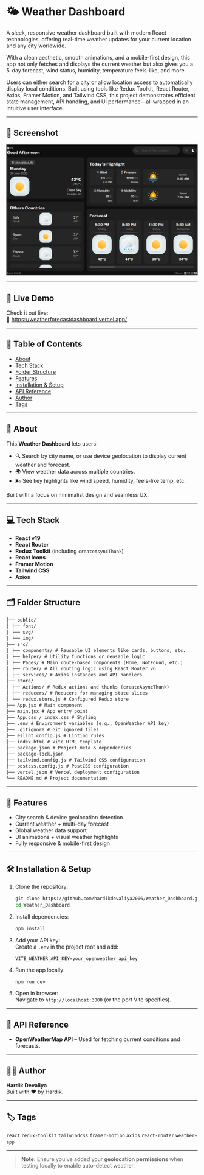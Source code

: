 # 🌤️ Weather Dashboard

A sleek, responsive weather dashboard built with modern React technologies, offering real-time weather updates for your current location and any city worldwide.

With a clean aesthetic, smooth animations, and a mobile-first design, this app not only fetches and displays the current weather but also gives you a 5-day forecast, wind status, humidity, temperature feels-like, and more.

Users can either search for a city or allow location access to automatically display local conditions. Built using tools like Redux Toolkit, React Router, Axios, Framer Motion, and Tailwind CSS, this project demonstrates efficient state management, API handling, and UI performance—all wrapped in an intuitive user interface.

---

## 📸 Screenshot

<img src="https://github.com/hardikdevaliya2006/Weather_Dashboard/blob/main/public/Screen/previwe.png" alt="img" />

---

## 🚀 Live Demo

Check it out live:  
🔗 https://weatherforecastdashboard.vercel.app/

---

## 🧩 Table of Contents

- [About](#about)  
- [Tech Stack](#tech-stack)  
- [Folder Structure](#folder-structure)  
- [Features](#features)  
- [Installation & Setup](#installation--setup)  
- [API Reference](#api-reference)  
- [Author](#author)  
- [Tags](#tags)

---

## 📘 About

This **Weather Dashboard** lets users:

- 🔍 Search by city name, or use device geolocation to display current weather and forecast.  
- 🌍 View weather data across multiple countries.  
- 🌬️ See key highlights like wind speed, humidity, feels-like temp, etc.

Built with a focus on minimalist design and seamless UX.

---

## 💻 Tech Stack

- **React v19**  
- **React Router**  
- **Redux Toolkit** (including `createAsyncThunk`)  
- **React Icons**  
- **Framer Motion**  
- **Tailwind CSS**  
- **Axios**  

---

## 🗂️ Folder Structure

```
├── public/
│ ├── font/
│ ├── svg/
│ └── img/
├── src/
│ ├── components/ # Reusable UI elements like cards, buttons, etc.
│ ├── helper/ # Utility functions or reusable logic
│ ├── Pages/ # Main route-based components (Home, NotFound, etc.)
│ ├── router/ # All routing logic using React Router v6
│ ├── services/ # Axios instances and API handlers
├── store/
│ ├── Actions/ # Redux actions and thunks (createAsyncThunk)
│ ├── reducers/ # Reducers for managing state slices
│ └── redux.store.js # Configured Redux store
├── App.jsx # Main component
├── main.jsx # App entry point
├── App.css / index.css # Styling
├── .env # Environment variables (e.g., OpenWeather API key)
├── .gitignore # Git ignored files
├── eslint.config.js # Linting rules
├── index.html # Vite HTML template
├── package.json # Project meta & dependencies
├── package-lock.json
├── tailwind.config.js # Tailwind CSS configuration
├── postcss.config.js # PostCSS configuration
├── vercel.json # Vercel deployment configuration
└── README.md # Project documentation
```

---

## 🌟 Features

- City search & device geolocation detection  
- Current weather + multi-day forecast  
- Global weather data support  
- UI animations + visual weather highlights  
- Fully responsive & mobile-first design

---

## 🛠️ Installation & Setup

1. Clone the repository:  
   ```bash
   git clone https://github.com/hardikdevaliya2006/Weather_Dashboard.git
   cd Weather_Dashboard
   ```

2. Install dependencies:  
   ```bash
   npm install
   ```

3. Add your API key:  
   Create a `.env` in the project root and add:  
   ```
   VITE_WEATHER_API_KEY=your_openweather_api_key
   ```

4. Run the app locally:  
   ```bash
   npm run dev
   ```

5. Open in browser:  
   Navigate to `http://localhost:3000` (or the port Vite specifies).

---

## 📡 API Reference

- **OpenWeatherMap API** – Used for fetching current conditions and forecasts.

---

## 👨‍💻 Author

**Hardik Devaliya**  
Built with ❤️ by Hardik.

---

## 🏷️ Tags

`react` `redux-toolkit` `tailwindcss` `framer-motion` `axios` `react-router` `weather-app`

---

> **Note:** Ensure you’ve added your **geolocation permissions** when testing locally to enable auto-detect weather.
